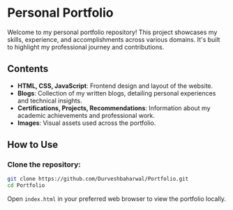 # Personal Portfolio
Welcome to my personal portfolio repository! This project showcases my skills, experience, and accomplishments across various domains. It's built to highlight my professional journey and contributions.

## Contents
- **HTML, CSS, JavaScript**: Frontend design and layout of the website.
- **Blogs**: Collection of my written blogs, detailing personal experiences and technical insights.
- **Certifications, Projects, Recommendations**: Information about my academic achievements and professional work.
- **Images**: Visual assets used across the portfolio.

## How to Use
### Clone the repository:
```bash
git clone https://github.com/Durveshbaharwal/Portfolio.git
cd Portfolio
```
Open `index.html` in your preferred web browser to view the portfolio locally.

